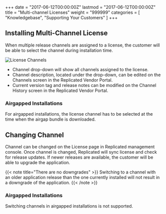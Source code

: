 +++
date = "2017-06-12T00:00:00Z"
lastmod = "2017-06-12T00:00:00Z"
title = "Multi-channel Licenses"
weight = "999999"
categories = [ "Knowledgebase", "Supporting Your Customers" ]
+++

## Installing Multi-Channel License
When multiple release channels are assigned to a license, the customer will be able to select the channel during installation time.

![License Channels](/images/license-upload-channels.png)

* Channel drop-down will show all channels assigned to the license.
* Channel description, located under the drop-down, can be edited on the Channels screen in the Replicated Vendor Portal.
* Current version tag and release notes can be modified on the Channel History screen in the Replicated Vendor Portal.

### Airgapped Installations
For airgapped installations, the license channel has to be selected at the time when the airgap bundle is downloaded.

## Changing Channel
Channel can be changed on the License page in Replicated management console.  Once channel is changed, Replicated will sync license and check for release updates.  If newer releases are available, the customer will be able to upgrade the application.

{{< note title="There are no downgrades" >}}
Switching to a channel with an older application release than the one currently installed will not result in a downgrade of the application.
{{< /note >}}

### Airgapped Installations
Switching channels in airgapped installations is not supported.
